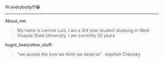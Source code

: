 Hi everybody!!!:grin:
***
About_me:
> My name is Lennox Luis, I am a 3rd year student studying in West Visayas State University. I am currently 20 years 

hugot_lines/other_stuff:
> "we accept the love we think we deserve" -stephen Chbosky
